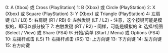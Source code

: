 0: A (Xbox) 或 Cross (PlayStation)
1: B (Xbox) 或 Circle (PlayStation)
2: X (Xbox) 或 Square (PlayStation)
3: Y (Xbox) 或 Triangle (PlayStation)
4: 左肩键 (L1 / LB)
5: 右肩键 (R1 / RB)
6: 左触发键 (LT / L2) - 注意，这个按键可能是模拟的，即可以部分按下
7: 右触发键 (RT / R2) - 同样，可能是模拟的
8: 选择/视图 (Select / View) 或 Share (PS4)
9: 开始/菜单 (Start / Menu) 或 Options (PS4)
10: 左摇杆点击 (LS)
11: 右摇杆点击 (RS)
12: 上方向键
13: 下方向键
14: 左方向键
15: 右方向键